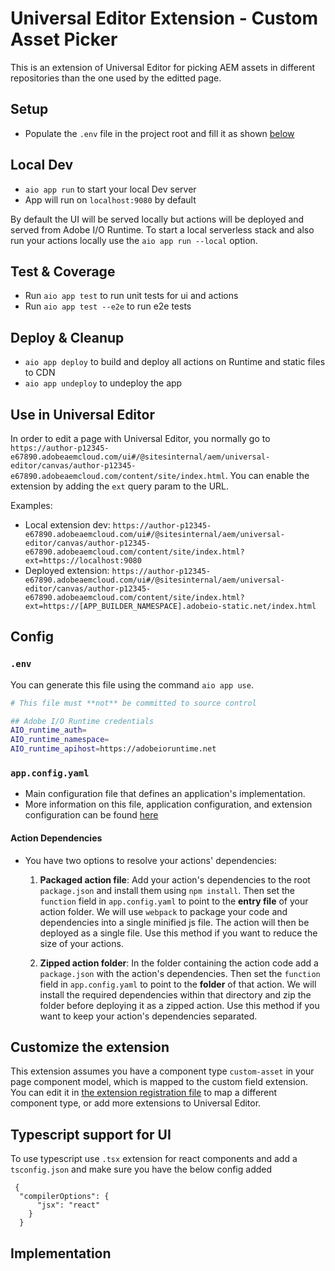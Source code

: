 # Universal Editor Extension - Custom Asset Picker

This is an extension of Universal Editor for picking AEM assets in different repositories than the one used by the editted page.

## Setup

- Populate the `.env` file in the project root and fill it as shown [below](#env)

## Local Dev

- `aio app run` to start your local Dev server
- App will run on `localhost:9080` by default

By default the UI will be served locally but actions will be deployed and served from Adobe I/O Runtime. To start a
local serverless stack and also run your actions locally use the `aio app run --local` option.

## Test & Coverage

- Run `aio app test` to run unit tests for ui and actions
- Run `aio app test --e2e` to run e2e tests

## Deploy & Cleanup

- `aio app deploy` to build and deploy all actions on Runtime and static files to CDN
- `aio app undeploy` to undeploy the app

## Use in Universal Editor

In order to edit a page with Universal Editor, you normally go to `https://author-p12345-e67890.adobeaemcloud.com/ui#/@sitesinternal/aem/universal-editor/canvas/author-p12345-e67890.adobeaemcloud.com/content/site/index.html`.
You can enable the extension by adding the `ext` query param to the URL.

Examples:
* Local extension dev: `https://author-p12345-e67890.adobeaemcloud.com/ui#/@sitesinternal/aem/universal-editor/canvas/author-p12345-e67890.adobeaemcloud.com/content/site/index.html?ext=https://localhost:9080`
* Deployed extension: `https://author-p12345-e67890.adobeaemcloud.com/ui#/@sitesinternal/aem/universal-editor/canvas/author-p12345-e67890.adobeaemcloud.com/content/site/index.html?ext=https://[APP_BUILDER_NAMESPACE].adobeio-static.net/index.html`

## Config

### `.env`

You can generate this file using the command `aio app use`. 

```bash
# This file must **not** be committed to source control

## Adobe I/O Runtime credentials
AIO_runtime_auth=
AIO_runtime_namespace=
AIO_runtime_apihost=https://adobeioruntime.net
```

### `app.config.yaml`

- Main configuration file that defines an application's implementation. 
- More information on this file, application configuration, and extension configuration 
  can be found [here](https://developer.adobe.com/app-builder/docs/guides/appbuilder-configuration/#appconfigyaml)

#### Action Dependencies

- You have two options to resolve your actions' dependencies:

  1. **Packaged action file**: Add your action's dependencies to the root
   `package.json` and install them using `npm install`. Then set the `function`
   field in `app.config.yaml` to point to the **entry file** of your action
   folder. We will use `webpack` to package your code and dependencies into a
   single minified js file. The action will then be deployed as a single file.
   Use this method if you want to reduce the size of your actions.

  2. **Zipped action folder**: In the folder containing the action code add a
     `package.json` with the action's dependencies. Then set the `function`
     field in `app.config.yaml` to point to the **folder** of that action. We will
     install the required dependencies within that directory and zip the folder
     before deploying it as a zipped action. Use this method if you want to keep
     your action's dependencies separated.

## Customize the extension

This extension assumes you have a component type `custom-asset` in your page component model, which is mapped to the custom field extension. You can edit it in [the extension registration file](src/aem-uex-1/web-src/src/components/ExtensionRegistration.js) to map a different component type, or add more extensions to Universal Editor.

## Typescript support for UI

To use typescript use `.tsx` extension for react components and add a `tsconfig.json` 
and make sure you have the below config added
```
 {
  "compilerOptions": {
      "jsx": "react"
    }
  } 
```

## Implementation

